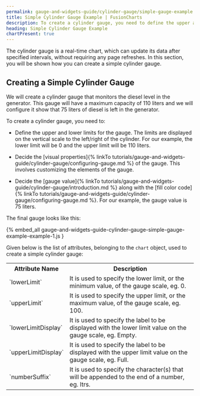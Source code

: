 ```yaml
---
permalink: gauge-and-widgets-guide/cylinder-gauge/simple-gauge-example.html
title: Simple Cylinder Gauge Example | FusionCharts
description: To create a cylinder gauge, you need to define the upper and lower limits for the gauge and decide the visual properties of the cylinder.
heading: Simple Cylinder Gauge Example
chartPresent: true
---
```


The cylinder gauge is a real-time chart, which can update its data after specified intervals, without requiring any page refreshes. In this section, you will be shown how you can create a simple cylinder gauge.

## Creating a Simple Cylinder Gauge

We will create a cylinder gauge that monitors the diesel level in the generator. This gauge will have a maximum capacity of 110 liters and we will configure it show that 75 liters of diesel is left in the generator.

To create a cylinder gauge, you need to:

* Define the upper and lower limits for the gauge. The limits are displayed on the vertical scale to the left/right of the cylinder. For our example, the lower limit will be 0 and the upper limit will be 110 liters.

* Decide the [visual properties]{% linkTo tutorials/gauge-and-widgets-guide/cylinder-gauge/configuring-gauge.md %} of the gauge. This involves customizing the elements of the gauge.

* Decide the [gauge value]{% linkTo tutorials/gauge-and-widgets-guide/cylinder-gauge/introduction.md %} along with the [fill color code]{% linkTo tutorials/gauge-and-widgets-guide/cylinder-gauge/configuring-gauge.md %}. For our example, the gauge value is 75 liters.

The final gauge looks like this:

{% embed_all gauge-and-widgets-guide-cylinder-gauge-simple-gauge-example-example-1.js }

Given below is the list of attributes, belonging to the `chart` object, used to create a simple cylinder gauge:

<table>
  <tr>
    <th>Attribute Name</th>
    <th>Description</th>
  </tr>
  <tr>
    <td>`lowerLimit`</td>
    <td>It is used to specify the lower limit, or the minimum value, of the gauge scale, eg. 0.</td>
  </tr>
  <tr>
    <td>`upperLimit`</td>
    <td>It is used to specify the upper limit, or the maximum value, of the gauge scale, eg. 100.</td>
  </tr>
  <tr>
    <td>`lowerLimitDisplay`</td>
    <td>It is used to specify the label to be displayed with the lower limit value on the gauge scale, eg. Empty.</td>
  </tr>
  <tr>
    <td>`upperLimitDisplay`</td>
    <td>It is used to specify the label to be displayed with the upper limit value on the gauge scale, eg. Full.</td>
  </tr>
  <tr>
    <td>`numberSuffix`</td>
    <td>It is used to specify the character(s) that will be appended to the end of a number, eg. ltrs.</td>
  </tr>
</table>